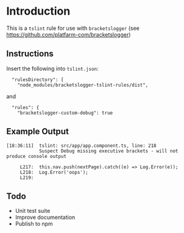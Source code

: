 # Introduction

This is a `tslint` rule for use with `bracketslogger` (see https://github.com/platfarm-com/bracketslogger)

## Instructions

Insert the following into `tslint.json`:

```
  "rulesDirectory": [
    "node_modules/bracketslogger-tslint-rules/dist",
```

and

```
  "rules": {
    "bracketslogger-custom-debug": true

```

## Example Output

```
[18:36:11]  tslint: src/app/app.component.ts, line: 218
            Suspect Debug missing executive brackets - will not produce console output

     L217:  this.nav.push(nextPage).catch((e) => Log.Error(e));
     L218:  Log.Error('oops');
     L219:
```

## Todo

- Unit test suite
- Improve documentation
- Publish to npm